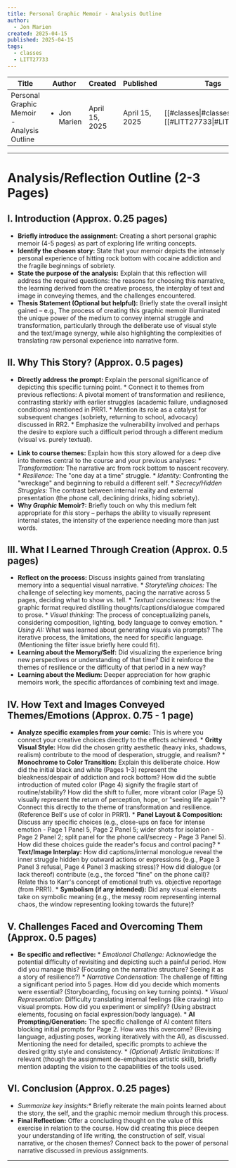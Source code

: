 ```yaml
---
title: Personal Graphic Memoir - Analysis Outline
author:
  - Jon Marien
created: 2025-04-15
published: 2025-04-15
tags:
  - classes
  - LITT27733
---
```


| Title                                      | Author                       | Created        | Published      | Tags                                               |
| ------------------------------------------ | ---------------------------- | -------------- | -------------- | -------------------------------------------------- |
| Personal Graphic Memoir - Analysis Outline | <ul><li>Jon Marien</li></ul> | April 15, 2025 | April 15, 2025 | [[#classes\|#classes]], [[#LITT27733\|#LITT27733]] |

---

# **Analysis/Reflection Outline (2-3 Pages)**

## **I. Introduction (Approx. 0.25 pages)**
* **Briefly introduce the assignment:** Creating a short personal graphic memoir (4-5 pages) as part of exploring life writing concepts.
* **Identify the chosen story:** State that your memoir depicts the intensely personal experience of hitting rock bottom with cocaine addiction and the fragile beginnings of sobriety.
* **State the purpose of the analysis:** Explain that this reflection will address the required questions: the reasons for choosing this narrative, the learning derived from the creative process, the interplay of text and image in conveying themes, and the challenges encountered.
* **Thesis Statement (Optional but helpful):** Briefly state the overall insight gained – e.g., The process of creating this graphic memoir illuminated the unique power of the medium to convey internal struggle and transformation, particularly through the deliberate use of visual style and the text/image synergy, while also highlighting the complexities of translating raw personal experience into narrative form.

## **II. Why This Story? (Approx. 0.5 pages)**
* **Directly address the prompt:** Explain the personal significance of depicting this specific turning point.
        * Connect it to themes from previous reflections: A pivotal moment of transformation and resilience, contrasting starkly with earlier struggles (academic failure, undiagnosed conditions) mentioned in PRR1.
        * Mention its role as a catalyst for subsequent changes (sobriety, returning to school, advocacy) discussed in RR2.
        * Emphasize the vulnerability involved and perhaps the desire to explore such a difficult period through a different medium (visual vs. purely textual).
- **Link to course themes:** Explain how this story allowed for a deep dive into themes central to the course and your previous analyses:
                *   *Transformation:* The narrative arc from rock bottom to nascent recovery.
                *   *Resilience:* The "one day at a time" struggle.
                *   *Identity:* Confronting the "wreckage" and beginning to rebuild a different self.
                *   *Secrecy/Hidden Struggles:* The contrast between internal reality and external presentation (the phone call, declining drinks, hiding sobriety).
- **Why *Graphic* Memoir?:** Briefly touch on why this medium felt appropriate for *this* story – perhaps the ability to visually represent internal states, the intensity of the experience needing more than just words.

## **III. What I Learned Through Creation (Approx. 0.5 pages)**
- **Reflect on the process:** Discuss insights gained from translating memory into a sequential visual narrative.
        *   *Storytelling choices:* The challenge of selecting key moments, pacing the narrative across 5 pages, deciding what to show vs. tell.
        *   *Textual conciseness:* How the graphic format required distilling thoughts/captions/dialogue compared to prose.
        *   *Visual thinking:* The process of conceptualizing panels, considering composition, lighting, body language to convey emotion.
        *   *Using AI:* What was learned about generating visuals via prompts? The iterative process, the limitations, the need for specific language. (Mentioning the filter issue briefly here could fit).
- **Learning about the Memory/Self:** Did visualizing the experience bring new perspectives or understanding of that time? Did it reinforce the themes of resilience or the difficulty of that period in a new way?
- **Learning about the Medium:** Deeper appreciation for how graphic memoirs work, the specific affordances of combining text and image.

## **IV. How Text and Images Conveyed Themes/Emotions (Approx. 0.75 - 1 page)**
- **Analyze specific examples from *your* comic:** This is where you connect your creative choices directly to the effects achieved.
        *   **Gritty Visual Style:** How did the chosen gritty aesthetic (heavy inks, shadows, realism) contribute to the mood of desperation, struggle, and realism?
        *   **Monochrome to Color Transition:** Explain this deliberate choice. How did the initial black and white (Pages 1-3) represent the bleakness/despair of addiction and rock bottom? How did the subtle introduction of muted color (Page 4) signify the fragile start of routine/stability? How did the shift to fuller, more vibrant color (Page 5) visually represent the return of perception, hope, or "seeing life again"? Connect this directly to the theme of transformation and resilience. (Reference Bell's use of color in PRR1).
        *   **Panel Layout & Composition:** Discuss any specific choices (e.g., close-ups on face for intense emotion - Page 1 Panel 5, Page 2 Panel 5; wider shots for isolation - Page 2 Panel 2; split panel for the phone call/secrecy - Page 3 Panel 5). How did these choices guide the reader's focus and control pacing?
        *   **Text/Image Interplay:** How did captions/internal monologue reveal the inner struggle hidden by outward actions or expressions (e.g., Page 3 Panel 3 refusal, Page 4 Panel 3 masking stress)? How did dialogue (or lack thereof) contribute (e.g., the forced "fine" on the phone call)? Relate this to Karr's concept of emotional truth vs. objective reportage (from PRR1).
        *   **Symbolism (if any intended):** Did any visual elements take on symbolic meaning (e.g., the messy room representing internal chaos, the window representing looking towards the future)?

## **V. Challenges Faced and Overcoming Them (Approx. 0.5 pages)**
-  **Be specific and reflective:**
        *   *Emotional Challenge:* Acknowledge the potential difficulty of revisiting and depicting such a painful period. How did you manage this? (Focusing on the narrative structure? Seeing it as a story of resilience?)
        *   *Narrative Condensation:* The challenge of fitting a significant period into 5 pages. How did you decide which moments were essential? (Storyboarding, focusing on key turning points).
        *   *Visual Representation:* Difficulty translating internal feelings (like craving) into visual prompts. How did you experiment or simplify? (Using abstract elements, focusing on facial expression/body language).
        *   **AI Prompting/Generation:** The specific challenge of AI content filters blocking initial prompts for Page 2. How was this overcome? (Revising language, adjusting poses, working iteratively with the AI), as discussed. Mentioning the need for detailed, specific prompts to achieve the desired gritty style and consistency.
        *   *(Optional) Artistic limitations:* If relevant (though the assignment de-emphasizes artistic skill), briefly mention adapting the vision to the capabilities of the tools used.

## **VI. Conclusion (Approx. 0.25 pages)**
- *Summarize key insights:** Briefly reiterate the main points learned about the story, the self, and the graphic memoir medium through this process.
- **Final Reflection:** Offer a concluding thought on the value of this exercise in relation to the course. How did creating this piece deepen your understanding of life writing, the construction of self, visual narrative, or the chosen themes? Connect back to the power of personal narrative discussed in previous assignments.

---
